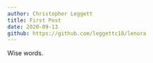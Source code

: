 ```yaml
---
author: Christopher Leggett
title: First Post
date: 2020-09-13
github: https://github.com/leggettc18/lenora
---
```


Wise words.